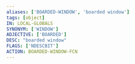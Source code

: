 ```yaml
---
aliases: ['BOARDED-WINDOW', 'boarded window']
tags: [object]
IN: LOCAL-GLOBALS
SYNONYM: ['WINDOW']
ADJECTIVE: ['BOARDED']
DESC: "boarded window"
FLAGS: ['NDESCBIT']
ACTION: BOARDED-WINDOW-FCN
---
```

